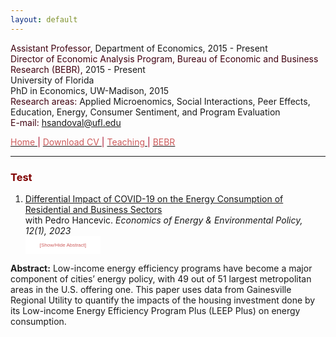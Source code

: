 ```yaml
---
layout: default
---
```


<script type="text/javascript">
  function unhide(divID) {
    var item = document.getElementById(divID);
    if (item) {
      item.className=(item.className=='hidden')?'unhidden':'hidden';
    }
  }
</script>


<span style="color: #3F000F"> Assistant Professor, </span> Department of Economics, 2015 - Present  
<span style="color: #3F000F"> Director of Economic Analysis Program, Bureau of Economic and Business Research (BEBR), </span>  2015 - Present  
University of Florida  
PhD in Economics, UW-Madison, 2015  
<span style="color: #3F000F"> Research areas: </span> Applied Microenomics, Social Interactions, Peer Effects, Education, Energy, Consumer Sentiment, and Program Evaluation  
<span style="color: #3F000F"> E-mail: </span> [hsandoval@ufl.edu](mailto:hsandoval@ufl.edu) 

[<span style="color: IndianRed"> Home </span>](index.html) <span style="color: #A70D2A"> &#124; </span> <a href="https://hhsandoval.github.io/CVHHSG.pdf" target="_blank"> <span style="color: IndianRed"> Download CV </span> </a> <span style="color: #A70D2A"> &#124; </span> [<span style="color: IndianRed"> Teaching </span>](teaching.html) <span style="color: #A70D2A"> &#124; </span> [<span style="color: IndianRed"> BEBR </span>](bebr.html)

* * *

### <span style="color: maroon"> Test </span>

<style>
.block {
  display: block;
  width: 25%;
  border: none;
  background-color: white;
  color: IndianRed;
  padding: 10px 10px;
  font-size: 8px;
  cursor: pointer;
  text-align: center;
}

.block:hover {
  background-color: #ddd;
  color: IndianRed;
}
</style>


1. [Differential Impact of COVID-19 on the Energy Consumption of Residential and Business Sectors](http://www.iaee.org/eeep/issue/450)  
   with Pedro Hancevic. *Economics of Energy & Environmental Policy, 12(1), 2023* <br>
<button class="block" onclick="myFunction()"> [Show/Hide Abstract] </button>   
<div id="myDIV">
<b>Abstract:</b> Low-income energy efficiency programs have become a major component of cities’ energy policy, with 49 out of 51 largest metropolitan areas in the U.S. offering one. This paper uses data from Gainesville Regional Utility to quantify the impacts of the housing investment done by its Low-income Energy Efficiency Program Plus (LEEP Plus) on energy consumption. 
</div>

<script>
function myFunction() {
  var x = document.getElementById("myDIV");
  if (x.style.display === "none") {
    x.style.display = "block";
  } else {
    x.style.display = "none";
  }
}
</script>



